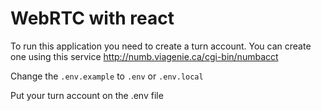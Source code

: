 # WebRTC with react

To run this application you need to create a turn account. You can create one using this service http://numb.viagenie.ca/cgi-bin/numbacct 

Change the `.env.example` to `.env` or `.env.local`

Put your turn account on the .env file

